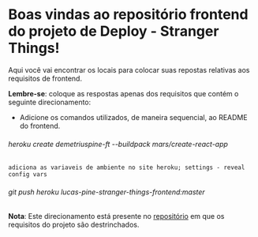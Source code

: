 # Boas vindas ao repositório frontend do projeto de Deploy - Stranger Things!

Aqui você vai encontrar os locais para colocar suas repostas relativas aos requisitos de frontend.

**Lembre-se**: coloque as respostas apenas dos requisitos que contém o seguinte direcionamento:

  - Adicione os comandos utilizados, de maneira sequencial, ao README do frontend.

  ###### heroku create demetriuspine-ft --buildpack mars/create-react-app
    adiciona as variaveis de ambiente no site heroku; settings - reveal config vars
  ###### git push heroku lucas-pine-stranger-things-frontend:master

**Nota**: Este direcionamento está presente no [repositório](https://github.com/tryber/sd-014-b-stranger-things) em que os requisitos do projeto são destrinchados.
